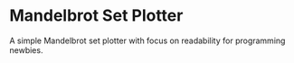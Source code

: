 # Mandelbrot Set Plotter

A simple Mandelbrot set plotter with focus on readability for programming newbies.
